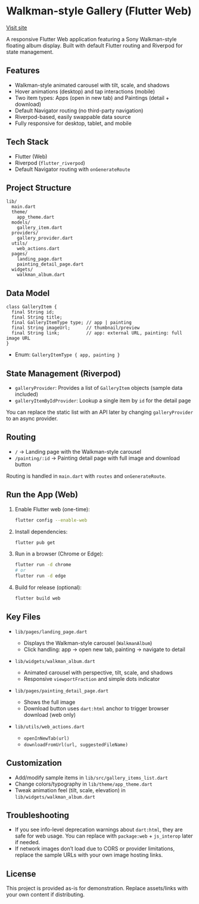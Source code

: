 # Walkman-style Gallery (Flutter Web)

 [Visit site](https://awes0m.github.io/fortpolio/)

A responsive Flutter Web application featuring a Sony Walkman-style floating album display. Built with default Flutter routing and Riverpod for state management.

## Features

- Walkman-style animated carousel with tilt, scale, and shadows
- Hover animations (desktop) and tap interactions (mobile)
- Two item types: Apps (open in new tab) and Paintings (detail + download)
- Default Navigator routing (no third-party navigation)
- Riverpod-based, easily swappable data source
- Fully responsive for desktop, tablet, and mobile

## Tech Stack

- Flutter (Web)
- Riverpod (`flutter_riverpod`)
- Default Navigator routing with `onGenerateRoute`

## Project Structure

```
lib/
  main.dart
  theme/
    app_theme.dart
  models/
    gallery_item.dart
  providers/
    gallery_provider.dart
  utils/
    web_actions.dart
  pages/
    landing_page.dart
    painting_detail_page.dart
  widgets/
    walkman_album.dart
```

## Data Model

```
class GalleryItem {
  final String id;
  final String title;
  final GalleryItemType type; // app | painting
  final String imageUrl;      // thumbnail/preview
  final String link;          // app: external URL, painting: full image URL
}
```

- Enum: `GalleryItemType { app, painting }`

## State Management (Riverpod)

- `galleryProvider`: Provides a list of `GalleryItem` objects (sample data included)
- `galleryItemByIdProvider`: Lookup a single item by `id` for the detail page

You can replace the static list with an API later by changing `galleryProvider` to an async provider.

## Routing

- `/` → Landing page with the Walkman-style carousel
- `/painting/:id` → Painting detail page with full image and download button

Routing is handled in `main.dart` with `routes` and `onGenerateRoute`.

## Run the App (Web)

1. Enable Flutter web (one-time):
   ```bash
   flutter config --enable-web
   ```
2. Install dependencies:
   ```bash
   flutter pub get
   ```
3. Run in a browser (Chrome or Edge):
   ```bash
   flutter run -d chrome
   # or
   flutter run -d edge
   ```
4. Build for release (optional):
   ```bash
   flutter build web
   ```

## Key Files

- `lib/pages/landing_page.dart`

  - Displays the Walkman-style carousel (`WalkmanAlbum`)
  - Click handling: app → open new tab, painting → navigate to detail
- `lib/widgets/walkman_album.dart`

  - Animated carousel with perspective, tilt, scale, and shadows
  - Responsive `viewportFraction` and simple dots indicator
- `lib/pages/painting_detail_page.dart`

  - Shows the full image
  - Download button uses `dart:html` anchor to trigger browser download (web only)
- `lib/utils/web_actions.dart`

  - `openInNewTab(url)`
  - `downloadFromUrl(url, suggestedFileName)`

## Customization

- Add/modify sample items in `lib/src/gallery_items_list.dart`
- Change colors/typography in `lib/theme/app_theme.dart`
- Tweak animation feel (tilt, scale, elevation) in `lib/widgets/walkman_album.dart`

## Troubleshooting

- If you see info-level deprecation warnings about `dart:html`, they are safe for web usage. You can replace with `package:web` + `js_interop` later if needed.
- If network images don’t load due to CORS or provider limitations, replace the sample URLs with your own image hosting links.

## License

This project is provided as-is for demonstration. Replace assets/links with your own content if distributing.

